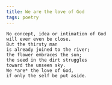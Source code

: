 ```yaml
---
title: We are the love of God
tags: poetry
---
```


    No concept, idea or intimation of God
    will ever even be close.
    But the thirsty man
    is already joined to the river;
    the flower embraces the sun;
    the seed in the dirt struggles
    toward the unseen sky.
    We *are* the love of God,
    if only the self be put aside.
